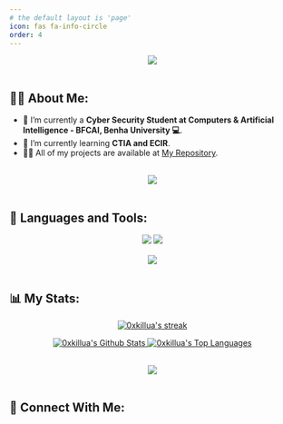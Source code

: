 ```yaml
---
# the default layout is 'page'
icon: fas fa-info-circle
order: 4
---
```


<div align="center">
    <img src="https://readme-typing-svg.herokuapp.com/?font=Righteous&size=35&center=true&vCenter=true&width=500&height=70&duration=4000&lines=Hi+There!+👋;+I'm+Elsayed+Osama+aka+killua;"/>
</div>

<br>

## 🙋‍♂️ About Me:

- 🔭 I’m currently a **Cyber Security Student at Computers & Artificial Intelligence - BFCAI, Benha University 💻**.
- 🌱 I’m currently learning **CTIA and ECIR**.
- 👨‍💻 All of my projects are available at [My Repository](https://github.com/0xkillua?tab=repositories).

<br>

<div align="center">
    <img src="https://user-images.githubusercontent.com/73097560/115834477-dbab4500-a447-11eb-908a-139a6edaec5c.gif" />
</div>

<br>

## 🚀 Languages and Tools:
<div align="center">
    <img src="https://skillicons.dev/icons?i=kali,linux,github,vscode,phpstorm,notion,bash" />
    <img src="https://skillicons.dev/icons?i=python,php,mysql,javascript,html,css,postman" /><br>
</div>

<br>

<div align="center">
    <img src="https://user-images.githubusercontent.com/73097560/115834477-dbab4500-a447-11eb-908a-139a6edaec5c.gif" />
</div>

<br>

## 📊 My Stats:

<p align="center">
    <a href="https://github.com/0xkillua/github-readme-streak-stats">
        <img title="🔥 Get streak stats for your profile at git.io/streak-stats" alt="0xkillua's streak" src="https://github-readme-streak-stats.herokuapp.com/?user=0xkillua&theme=black-ice&hide_border=true&stroke=0000&background=060A0CD0"/>
    </a>
</p>

<p align="center">
    <a href="https://github.com/0xkillua/github-readme-stats">
        <img alt="0xkillua's Github Stats" src="https://github-readme-stats.vercel.app/api?username=0xkillua&show_icons=true&count_private=true&theme=react&hide_border=true&bg_color=0D1117" />
    </a>
    <a href="https://github.com/0xkillua/github-readme-stats">
        <img alt="0xkillua's Top Languages" src="https://github-readme-stats.vercel.app/api/top-langs/?username=0xkillua&langs_count=8&count_private=true&layout=compact&theme=react&hide_border=true&bg_color=0D1117" />
    </a>
</p>

<br>

<div align="center">
    <img src="https://user-images.githubusercontent.com/73097560/115834477-dbab4500-a447-11eb-908a-139a6edaec5c.gif" />
</div>

<br>

## 🤝 Connect With Me:

<div align="center">
    <a href="https://www.linkedin.com/in/elsayed-osama/" target="_blank">
        <img src="https://img.shields.io/badge/LinkedIn-0077B5?style=for-the-badge&logo=linkedin&logo

